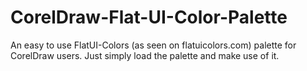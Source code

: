 CorelDraw-Flat-UI-Color-Palette
===============================

An easy to use FlatUI-Colors (as seen on flatuicolors.com) palette for CorelDraw users. Just simply load the palette and make use of it. 
